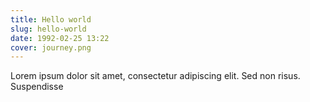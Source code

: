 ```yaml
---
title: Hello world
slug: hello-world
date: 1992-02-25 13:22
cover: journey.png
---
```


Lorem ipsum dolor sit amet, consectetur adipiscing elit. Sed non risus. Suspendisse
